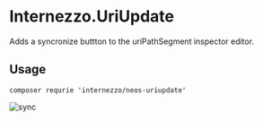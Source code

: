 # Internezzo.UriUpdate

Adds a syncronize buttton to the uriPathSegment inspector editor.

## Usage

```
composer requrie 'internezzo/neos-uriupdate'
```

![sync](https://user-images.githubusercontent.com/837032/67940128-21d17080-fbe4-11e9-902e-3801bd0dc8a2.gif)
